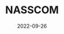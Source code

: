 ---
title: NASSCOM
image: nasscom.png
country: India
link: http://nasscom.in/
level: Associate
joined: 2022
date: 2022-09-26
draft: false
---